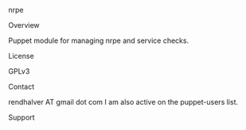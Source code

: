nrpe

Overview

Puppet module for managing nrpe and service checks.


License

GPLv3

Contact

rendhalver AT gmail dot com
I am also active on the puppet-users list.

Support


